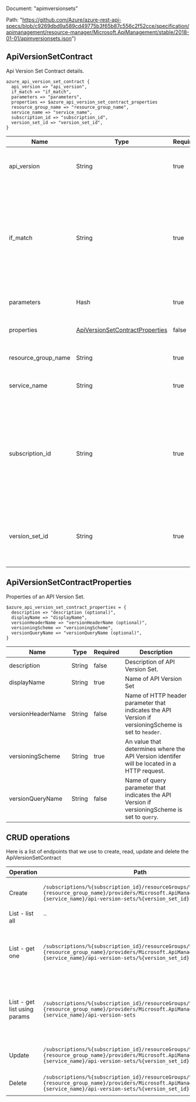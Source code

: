 Document: "apimversionsets"


Path: "https://github.com/Azure/azure-rest-api-specs/blob/c9269dbd9a589cd49775b3f65b87c556c2f52cce/specification/apimanagement/resource-manager/Microsoft.ApiManagement/stable/2018-01-01/apimversionsets.json")

## ApiVersionSetContract

Api Version Set Contract details.

```puppet
azure_api_version_set_contract {
  api_version => "api_version",
  if_match => "if_match",
  parameters => "parameters",
  properties => $azure_api_version_set_contract_properties
  resource_group_name => "resource_group_name",
  service_name => "service_name",
  subscription_id => "subscription_id",
  version_set_id => "version_set_id",
}
```

| Name        | Type           | Required       | Description       |
| ------------- | ------------- | ------------- | ------------- |
|api_version | String | true | Version of the API to be used with the client request. |
|if_match | String | true | ETag of the Entity. ETag should match the current entity state from the header response of the GET request or it should be * for unconditional update. |
|parameters | Hash | true | Create or update parameters. |
|properties | [ApiVersionSetContractProperties](#apiversionsetcontractproperties) | false | Api VersionSet contract properties. |
|resource_group_name | String | true | The name of the resource group. |
|service_name | String | true | The name of the API Management service. |
|subscription_id | String | true | Subscription credentials which uniquely identify Microsoft Azure subscription. The subscription ID forms part of the URI for every service call. |
|version_set_id | String | true | Api Version Set identifier. Must be unique in the current API Management service instance. |
        
## ApiVersionSetContractProperties

Properties of an API Version Set.

```puppet
$azure_api_version_set_contract_properties = {
  description => "description (optional)",
  displayName => "displayName",
  versionHeaderName => "versionHeaderName (optional)",
  versioningScheme => "versioningScheme",
  versionQueryName => "versionQueryName (optional)",
}
```

| Name        | Type           | Required       | Description       |
| ------------- | ------------- | ------------- | ------------- |
|description | String | false | Description of API Version Set. |
|displayName | String | true | Name of API Version Set |
|versionHeaderName | String | false | Name of HTTP header parameter that indicates the API Version if versioningScheme is set to `header`. |
|versioningScheme | String | true | An value that determines where the API Version identifer will be located in a HTTP request. |
|versionQueryName | String | false | Name of query parameter that indicates the API Version if versioningScheme is set to `query`. |



## CRUD operations

Here is a list of endpoints that we use to create, read, update and delete the ApiVersionSetContract

| Operation | Path | Verb | Description | OperationID |
| ------------- | ------------- | ------------- | ------------- | ------------- |
|Create|`/subscriptions/%{subscription_id}/resourceGroups/%{resource_group_name}/providers/Microsoft.ApiManagement/service/%{service_name}/api-version-sets/%{version_set_id}`|Put|Creates or Updates a Api Version Set.|ApiVersionSet_CreateOrUpdate|
|List - list all|``||||
|List - get one|`/subscriptions/%{subscription_id}/resourceGroups/%{resource_group_name}/providers/Microsoft.ApiManagement/service/%{service_name}/api-version-sets/%{version_set_id}`|Get|Gets the details of the Api Version Set specified by its identifier.|ApiVersionSet_Get|
|List - get list using params|`/subscriptions/%{subscription_id}/resourceGroups/%{resource_group_name}/providers/Microsoft.ApiManagement/service/%{service_name}/api-version-sets`|Get|Lists a collection of API Version Sets in the specified service instance.|ApiVersionSet_ListByService|
|Update|`/subscriptions/%{subscription_id}/resourceGroups/%{resource_group_name}/providers/Microsoft.ApiManagement/service/%{service_name}/api-version-sets/%{version_set_id}`|Put|Creates or Updates a Api Version Set.|ApiVersionSet_CreateOrUpdate|
|Delete|`/subscriptions/%{subscription_id}/resourceGroups/%{resource_group_name}/providers/Microsoft.ApiManagement/service/%{service_name}/api-version-sets/%{version_set_id}`|Delete|Deletes specific Api Version Set.|ApiVersionSet_Delete|
